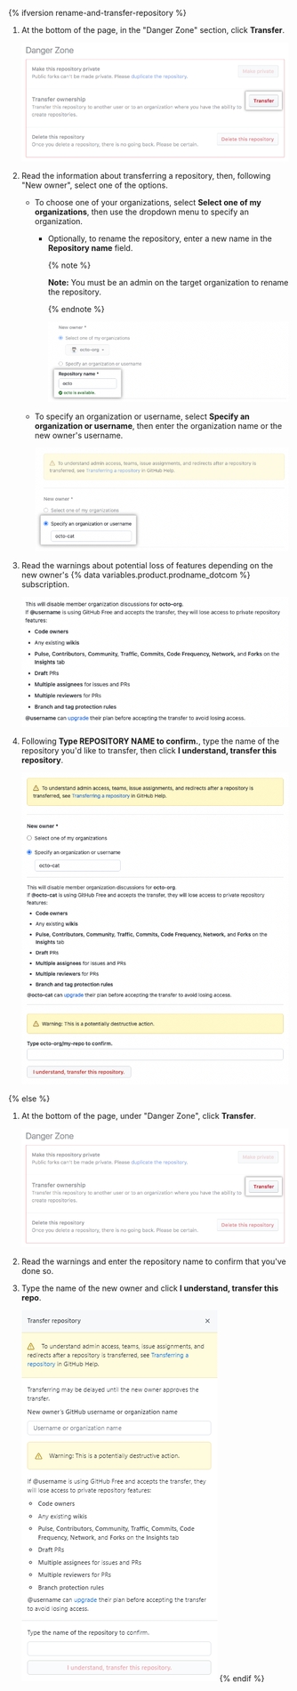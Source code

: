 {% ifversion rename-and-transfer-repository %}
1. At the bottom of the page, in the "Danger Zone" section, click **Transfer**.

   ![Screenshot of the transfer button](/assets/images/help/repository/repo-transfer.png)

1. Read the information about transferring a repository, then, following "New owner", select one of the options.
   - To choose one of your organizations, select **Select one of my organizations**, then use the dropdown menu to specify an organization.
     - Optionally, to rename the repository, enter a new name in the **Repository name** field.

       {% note %}

       **Note:** You must be an admin on the target organization to rename the repository.

       {% endnote %}

       ![Screenshot of the information about repository transfer and options to select the new owner](/assets/images/help/repository/rename-repo-during-transfer.png)

   - To specify an organization or username, select **Specify an organization or username**, then enter the organization name or the new owner's username.

     ![Screenshot of the information about repository transfer and options to select the new owner](/assets/images/help/repository/transfer-repo-new-owner-name.png)

1. Read the warnings about potential loss of features depending on the new owner's {% data variables.product.prodname_dotcom %} subscription.

   ![Screenshot of the warnings about transferring a repository to a person using a free product](/assets/images/help/repository/repo-transfer-free-plan-warnings.png)

1. Following **Type REPOSITORY NAME to confirm.**, type the name of the repository you'd like to transfer, then click **I understand, transfer this repository**.

   ![Screenshot of the transfer screen](/assets/images/help/repository/repo-transfer-overview.png)

{% else %}
1. At the bottom of the page, under "Danger Zone", click **Transfer**.

   ![Screenshot of the transfer button in the danger zone section](/assets/images/help/repository/repo-transfer.png)

1. Read the warnings and enter the repository name to confirm that you've done so.
1. Type the name of the new owner and click **I understand, transfer this repo**.

   ![Screenshot of the transfer screen](/assets/images/help/repository/repo-transfer-complete.png)
{% endif %}
